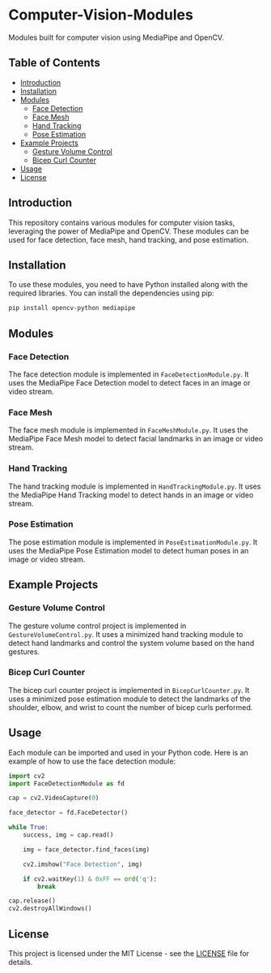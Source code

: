 # Computer-Vision-Modules

Modules built for computer vision using MediaPipe and OpenCV.

## Table of Contents

- [Introduction](#introduction)
- [Installation](#installation)
- [Modules](#modules)
  - [Face Detection](#face-detection)
  - [Face Mesh](#face-mesh)
  - [Hand Tracking](#hand-tracking)
  - [Pose Estimation](#pose-estimation)
- [Example Projects](#projects)
  - [Gesture Volume Control](#gesture-volume-control)
  - [Bicep Curl Counter](#bicep-curl-counter)
- [Usage](#usage)
- [License](#license)

## Introduction

This repository contains various modules for computer vision tasks, leveraging the power of MediaPipe and OpenCV. These modules can be used for face detection, face mesh, hand tracking, and pose estimation.

## Installation

To use these modules, you need to have Python installed along with the required libraries. You can install the dependencies using pip:

```sh
pip install opencv-python mediapipe
```
## Modules
### Face Detection
The face detection module is implemented in `FaceDetectionModule.py`. It uses the MediaPipe Face Detection model to detect faces in an image or video stream.

### Face Mesh
The face mesh module is implemented in `FaceMeshModule.py`. It uses the MediaPipe Face Mesh model to detect facial landmarks in an image or video stream.

### Hand Tracking
The hand tracking module is implemented in `HandTrackingModule.py`. It uses the MediaPipe Hand Tracking model to detect hands in an image or video stream.

### Pose Estimation
The pose estimation module is implemented in `PoseEstimationModule.py`. It uses the MediaPipe Pose Estimation model to detect human poses in an image or video stream.

## Example Projects
### Gesture Volume Control
The gesture volume control project is implemented in `GestureVolumeControl.py`. It uses a minimized hand tracking module to detect hand landmarks and control the system volume based on the hand gestures.

### Bicep Curl Counter
The bicep curl counter project is implemented in `BicepCurlCounter.py`. It uses a minimized pose estimation module to detect the landmarks of the shoulder, elbow, and wrist to count the number of bicep curls performed.

## Usage
Each module can be imported and used in your Python code. Here is an example of how to use the face detection module:

```python
import cv2
import FaceDetectionModule as fd

cap = cv2.VideoCapture(0)

face_detector = fd.FaceDetector()

while True:
    success, img = cap.read()

    img = face_detector.find_faces(img)

    cv2.imshow("Face Detection", img)

    if cv2.waitKey(1) & 0xFF == ord('q'):
        break

cap.release()
cv2.destroyAllWindows()
```

## License
This project is licensed under the MIT License - see the [LICENSE](LICENSE) file for details.